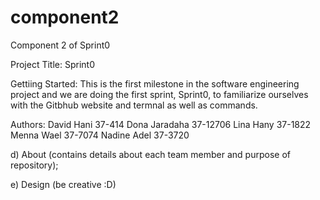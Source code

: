 # component2
Component 2 of Sprint0


Project Title: Sprint0

Gettiing Started: This is the first milestone in the software engineering project and we are doing the first sprint, Sprint0, to familiarize ourselves with the Gitbhub website and termnal as well as commands.

Authors:
David Hani 37-414
Dona Jaradaha 37-12706
Lina Hany 37-1822
Menna Wael 37-7074
Nadine Adel 37-3720

d) About (contains details about each team member and purpose of repository);

e) Design (be creative :D)
